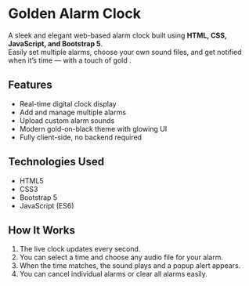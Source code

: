 # Golden Alarm Clock

A sleek and elegant web-based alarm clock built using **HTML, CSS, JavaScript, and Bootstrap 5**.  
Easily set multiple alarms, choose your own sound files, and get notified when it’s time — with a touch of gold .


## Features
- Real-time digital clock display  
- Add and manage multiple alarms  
- Upload custom alarm sounds  
- Modern gold-on-black theme with glowing UI  
- Fully client-side, no backend required

## Technologies Used
- HTML5  
- CSS3  
- Bootstrap 5  
- JavaScript (ES6)

## How It Works
1. The live clock updates every second.  
2. You can select a time and choose any audio file for your alarm.  
3. When the time matches, the sound plays and a popup alert appears.  
4. You can cancel individual alarms or clear all alarms easily.  


